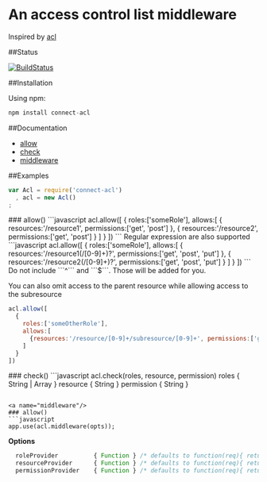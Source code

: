 An access control list middleware
===================

Inspired by [acl](https://github.com/OptimalBits/node_acl "node_acl")

##Status

[![BuildStatus](https://secure.travis-ci.org/futurechan/Connect-AccessControl.png?branch=master)](https://travis-ci.org/futurechan/Connect-AccessControl)


##Installation

Using npm:

```javascript
npm install connect-acl
```

##Documentation

* [allow](#allow)
* [check](#check)
* [middleware](#middleware)

##Examples

```javascript
var Acl = require('connect-acl')    
  , acl = new Acl()
;
```

<a name="allow"/>
### allow()
```javascript
acl.allow([
  {
    roles:['someRole'], 
    allows:[
      { resources:'/resource1', permissions:['get', 'post'] },
      { resources:'/resource2', permissions:['get', 'post'] }
    ]
  }
])
```
Regular expression are also supported
```javascript
acl.allow([
  {
    roles:['someRole'], 
    allows:[
      { resources:'/resource1(/[0-9]+)?', permissions:['get', 'post', 'put'] },
      { resources:'/resource2(/[0-9]+)?', permissions:['get', 'post', 'put'] }
    ]
  }
])
```
Do not include ```^``` and ```$```. Those will be added for you.

You can also omit access to the parent resource while allowing access to the subresource
```javascript
acl.allow([
  {
    roles:['someOtherRole'], 
    allows:[
      {resources:'/resource/[0-9]+/subresource/[0-9]+', permissions:['get', 'post', 'put']}
    ]
  }
])
```

<a name="check"/>
### check()
```javascript
acl.check(roles, resource, permission)
  roles      { String | Array }
  resource   { String }
  permission { String }

```

<a name="middleware"/>
### allow()
```javascript
app.use(acl.middleware(opts));

```
__Options__
```javascript
  roleProvider          { Function } /* defaults to function(req){ return req.user.roles;}             */
  resourceProvider      { Function } /* defaults to function(req){ return req.url;}                    */
  permissionProvider    { Function } /* defaults to function(req){ return req.method.toLowerCase();}   */
```
